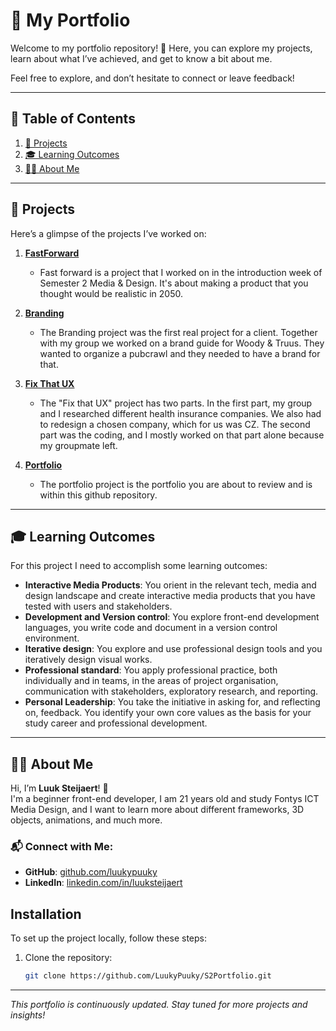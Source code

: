 # 🚀 My Portfolio

Welcome to my portfolio repository! 🎉 Here, you can explore my projects, learn about what I’ve achieved, and get to know a bit about me.

Feel free to explore, and don’t hesitate to connect or leave feedback!

---

## 📖 Table of Contents

1. [📂 Projects](#-projects)
2. [🎓 Learning Outcomes](#-learning-outcomes)
3. [🙋‍♂️ About Me](#-about-me)

---

## 📂 Projects

Here’s a glimpse of the projects I’ve worked on:

1. **[FastForward](#)**

   - Fast forward is a project that I worked on in the introduction week of Semester 2 Media & Design. It's about making a product that you thought would be realistic in 2050.

2. **[Branding](#)**

   - The Branding project was the first real project for a client. Together with my group we worked on a brand guide for Woody & Truus. They wanted to organize a pubcrawl and they needed to have a brand for that.

3. **[Fix That UX](#)**

   - The "Fix that UX" project has two parts. In the first part, my group and I researched different health insurance companies. We also had to redesign a chosen company, which for us was CZ. The second part was the coding, and I mostly worked on that part alone because my groupmate left.

4. **[Portfolio](#)**
   - The portfolio project is the portfolio you are about to review and is within this github repository.

---

## 🎓 Learning Outcomes

For this project I need to accomplish some learning outcomes:

- **Interactive Media Products**: You orient in the relevant tech, media and design landscape and create interactive media products that you have tested with users and stakeholders.
- **Development and Version control**: You explore front-end development languages, you write code and document in a version control environment.
- **Iterative design**: You explore and use professional design tools and you iteratively design visual works.
- **Professional standard**: You apply professional practice, both individually and in teams, in the areas of project organisation, communication with stakeholders, exploratory research, and reporting.
- **Personal Leadership**: You take the initiative in asking for, and reflecting on, feedback. You identify your own core values as the basis for your study career and professional development.

---

## 🙋‍♂️ About Me

Hi, I’m **Luuk Steijaert**! 👋  
I'm a beginner front-end developer, I am 21 years old and study Fontys ICT Media Design, and I want to learn more about different frameworks, 3D objects, animations, and much more.

### 📬 Connect with Me:

- **GitHub**: [github.com/luukypuuky](https://github.com/luukypuuky)
- **LinkedIn**: [linkedin.com/in/luuksteijaert](https://www.linkedin.com/in/luuk-steijaert-028702287/)

## Installation

To set up the project locally, follow these steps:

1. Clone the repository:
   ```bash
   git clone https://github.com/LuukyPuuky/S2Portfolio.git
   ```

---

_This portfolio is continuously updated. Stay tuned for more projects and insights!_

